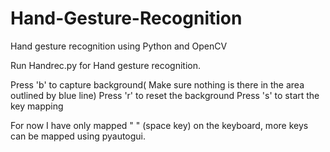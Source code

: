 # Hand-Gesture-Recognition
Hand gesture recognition using Python and OpenCV

Run Handrec.py for Hand gesture recognition.

Press 'b' to capture background( Make sure nothing is there in the area outlined by blue line)
Press 'r' to reset the background
Press 's' to start the key mapping

For now I have only mapped " " (space key) on the keyboard, more keys can be mapped using pyautogui.  
